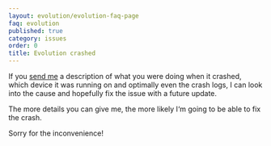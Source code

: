 ```yaml
---
layout: evolution/evolution-faq-page
faq: evolution
published: true
category: issues
order: 0
title: Evolution crashed
---
```


If you [send me](http://keiwando.com/contact) a description of what you were doing when it crashed, which device it was running on and optimally even the crash logs, I can look into the cause and hopefully fix the issue with a future update. 

The more details you can give me, the more likely I‘m going to be able to fix the crash.

Sorry for the inconvenience!